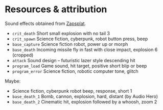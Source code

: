 # Resources & attribution

Sound effects obtained from [Zapsplat](https://www.zapsplat.com).

- `crit_death` Short small explosion with no tail 3
- `crit_spawn` Science fiction, cyberpunk, robot button press, beep
- `base_capture` Science fiction robot, power up or morph
- `base_death` Incoming missile fly in fast with close impact, explosion 6 (cropped)
- `attack` Sound design – futuristic lazer style descending hit
- `program_load` Game sound, hit target, positive short blip or beep
- `program_error` Science fiction, robotic computer tone, glitch

Maybe:

- Science fiction, cyberpunk robot beep, response, short 1
- `base_death_1` Bomb, cannon, explosion, hard, distant (by Audio Hero)
- `base_death_2` Cinematic hit, explosion followed by a whoosh, zoom 2
